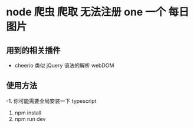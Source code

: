 # node 爬虫 爬取 无法注册 one 一个 每日图片

## 用到的相关插件

-   cheerio 类似 jQuery 语法的解析 webDOM

## 使用方法

-1. 你可能需要全局安装一下 typescript

1. npm install
2. npm run dev

